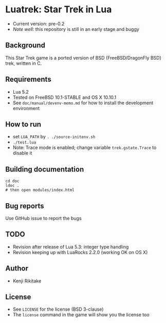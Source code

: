 # Luatrek: Star Trek in Lua

* Current version: pre-0.2
* *Note well*: this repository is still in an early stage and buggy

## Background

This Star Trek game is a ported version of BSD (FreeBSD/DragonFly BSD) trek, written in C.

## Requirements

* Lua 5.2
* Tested on FreeBSD 10.1-STABLE and OS X 10.10.1
* See `doc/manual/devenv-memo.md` for how to install the development environment

## How to run

* set `LUA_PATH` by `. ./source-initenv.sh`
* `./test.lua`
* Note: Trace mode is enabled; change variable `trek.gstate.Trace` to disable it

## Building documentation

    cd doc
    ldoc .
    # then open modules/index.html

## Bug reports

Use GitHub issue to report the bugs

## TODO

* Revision after release of Lua 5.3: integer type handling
* Revision keeping up with LuaRocks 2.2.0 (working OK on OS X)

## Author

* Kenji Rikitake

## License

* See `LICENSE` for the license (BSD 3-clause)
* The `license` command in the game will show you the license too
